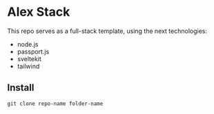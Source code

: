 # Alex Stack

This repo serves as a full-stack template, using the next technologies:

- node.js
- passport.js
- sveltekit
- tailwind

## Install

`git clone repo-name folder-name`

